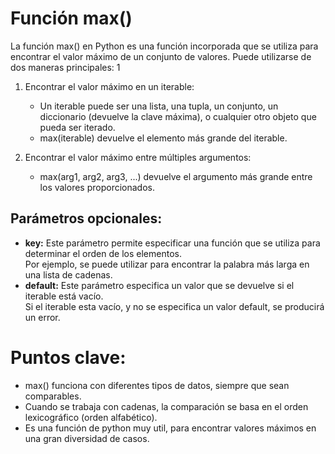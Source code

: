 # Función max()
La función max() en Python es una función incorporada que se utiliza para encontrar el valor máximo de un conjunto de valores. Puede utilizarse de dos maneras principales:  1

1. Encontrar el valor máximo en un iterable:  
   - Un iterable puede ser una lista, una tupla, un conjunto, un diccionario (devuelve la clave máxima), o cualquier otro objeto que pueda ser iterado.  
   - max(iterable) devuelve el elemento más grande del iterable.  

2. Encontrar el valor máximo entre múltiples argumentos:  
   - max(arg1, arg2, arg3, ...) devuelve el argumento más grande entre los valores proporcionados.  

## Parámetros opcionales:
- **key:**
Este parámetro permite especificar una función que se utiliza para determinar el orden de los elementos.  
Por ejemplo, se puede utilizar para encontrar la palabra más larga en una lista de cadenas.  
- **default:**
Este parámetro especifica un valor que se devuelve si el iterable está vacío.  
Si el iterable esta vacío, y no se especifica un valor default, se producirá un error.  

# Puntos clave:
- max() funciona con diferentes tipos de datos, siempre que sean comparables.  
- Cuando se trabaja con cadenas, la comparación se basa en el orden lexicográfico (orden alfabético).  
- Es una función de python muy util, para encontrar valores máximos en una gran diversidad de casos.  